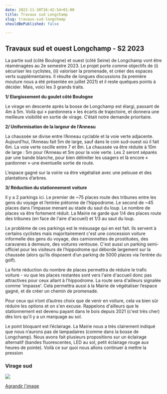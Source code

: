 ```yaml
---
date: 2022-11-30T16:42:54+01:00
title: Travaux sud Longchamp
slug: travaux-sud-longchamp
shouldBePublished: false

---
```

## **Travaux sud et ouest Longchamp - S2 2023**

La partie sud (côté Boulogne) et ouest (côté Seine) de Longchamp vont être réaménagées au 2e semestre 2023. Le projet porte comme objectifs de (i) sécuriser les cyclistes, (ii) valoriser la promenade, et créer des espaces verts supplémentaires. Il résulte de longues discussions (la première mouture nous a été présentée en juillet 2021) et il reste quelques points à décider. Mais, voici les 3 grands traits.

**1/ Elargissement du goulet côté Boulogne**

Le virage en descente après la bosse de Longchamp est élargi, passant de 4m à 5m. Voilà qui « pardonnera » les écarts de trajectoire, et donnera une meilleure visibilité en sortie de virage. C’était notre demande prioritaire.

**2/ Uniformisation de la largeur de l’Anneau**

La chaussée se divise entre l’Anneau cyclable et la voie verte adjacente. Aujourd’hui, l’Anneau fait 5m de large, sauf dans le coin sud-ouest où il fait 6m. La voie verte oscille entre 7 et 8m. La chaussée va être réduite à 10m de large :  5m pour l’Anneau et 5m pour la voie verte. Les 2 seront séparés par une bande blanche, pour bien délimiter les usagers et là encore « pardonner » une éventuelle sortie de route. 

L’espace gagné sur la voirie va être végétalisé avec une pelouse et des plantations d’arbres. 

**3/ Réduction du stationnement voiture**

Il y a 2 parkings ici. Le premier de \~75 places route des tribunes entre les gens du voyage et l’entrée piétonne de l’hippodrome. Le second de \~45 places dans l’impasse menant au stade du saut du loup. Le nombre de places va être fortement réduit. La Mairie ne garde que 1/4 des places route des tribunes (en face de l'aire d'accueil) et 1/3 au saut du loup. 

Le problème de ces parkings est le mésusage qui en est fait. Ils servent à certains cyclistes mais majoritairement c'est une concession voiture informelle des gens du voyage, des camionnettes de prostituées, des caravanes à demeure, des voitures ventouse. C'est aussi un parking semi-officiel pour les visiteurs de l’hippodrome qui déborde largement sur la chaussée (alors qu’ils disposent d’un parking de 5000 places via l’entrée du golf). 

La forte réduction du nombre de places permettra de réduire le trafic voiture - vu que les places restantes sont vers l'aire d'accueil donc pas attractives pour ceux allant à l'hippodrome. La route sera d'ailleurs signalée comme 'impasse'. Cela permettra aussi à la Mairie de végétaliser l’espace gagné, et de créer un chemin de promenade. 

Pour ceux qui n’ont d’autres choix que de venir en voiture, cela va bien sûr réduire les options et on s'en excuse. Rappelons d'ailleurs que le stationnement est devenu payant dans le bois depuis 2021 (c'est très cher) dès lors qu'il y a un marquage au sol.

Le point bloquant est l’éclairage. La Mairie nous a très clairement indiqué que nous n’aurons pas de lampadaires (comme dans la bosse de Longchamp). Nous avons fait plusieurs propositions sur un éclairage alternatif (bandes fluorescentes, LED au sol, petit éclairage rouge aux heures de pointe). Voilà ce sur quoi nous allons continuer à mettre la pression

### **Virage sud**

![](/media/screenshot-2022-11-30-at-17-05-13.png)

[Agrandir l'image](/media/screenshot-2022-11-30-at-17-05-13.png)